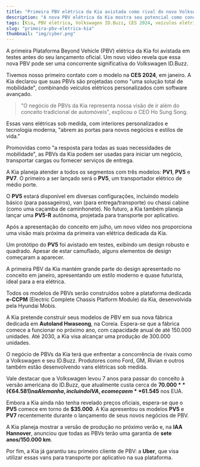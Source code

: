 ```yaml
---
title: "Primeira PBV elétrica da Kia avistada como rival do novo Volkswagen ID.Buzz [Vídeo]"
description: "A nova PBV elétrica da Kia mostra seu potencial como concorrente do ID.Buzz da Volkswagen."
tags: [Kia, PBV elétrica, Volkswagen ID.Buzz, CES 2024, veículos elétricos]
slug: "primeira-pbv-eletrica-kia"
thumbnail: "img/cyber.png"
---
```


A primeira Plataforma Beyond Vehicle (PBV) elétrica da Kia foi avistada em testes antes do seu lançamento oficial. Um novo vídeo revela que essa nova PBV pode ser uma concorrente significativa do Volkswagen ID.Buzz.

Tivemos nosso primeiro contato com o modelo na **CES 2024**, em janeiro. A Kia declarou que suas PBVs são projetadas como "uma solução total de mobilidade", combinando veículos elétricos personalizados com software avançado.

> "O negócio de PBVs da Kia representa nossa visão de ir além do conceito tradicional de automóveis", explicou o CEO Ho Sung Song.

Essas vans elétricas sob medida, com interiores personalizados e tecnologia moderna, "abrem as portas para novos negócios e estilos de vida."

Promovidas como "a resposta para todas as suas necessidades de mobilidade", as PBVs da Kia podem ser usadas para iniciar um negócio, transportar cargas ou fornecer serviços de entrega.

A Kia planeja atender a todos os segmentos com três modelos: **PV1**, **PV5** e **PV7**. O primeiro a ser lançado será o **PV5**, um transportador elétrico de médio porte.

O **PV5** estará disponível em diversas configurações, incluindo modelo básico (para passageiros), van (para entrega/transporte) ou chassi cabine (como uma caçamba de caminhonete). No futuro, a Kia também planeja lançar uma **PV5-R** autônoma, projetada para transporte por aplicativo.

Após a apresentação do conceito em julho, um novo vídeo nos proporciona uma visão mais próxima da primeira van elétrica dedicada da Kia.

Um protótipo do **PV5** foi avistado em testes, exibindo um design robusto e quadrado. Apesar de estar camuflado, alguns elementos de design começaram a aparecer.

A primeira PBV da Kia mantém grande parte do design apresentado no conceito em janeiro, apresentando um estilo moderno e quase futurista, ideal para a era elétrica.

Todos os modelos de PBVs serão construídos sobre a plataforma dedicada **e-CCPM** (Electric Complete Chassis Platform Module) da Kia, desenvolvida pela Hyundai Mobis.

A Kia pretende construir seus modelos de PBV em sua nova fábrica dedicada em **Autoland Hwaseong**, na Coreia. Espera-se que a fábrica comece a funcionar no próximo ano, com capacidade anual de até 150.000 unidades. Até 2030, a Kia visa alcançar uma produção de 300.000 unidades.

O negócio de PBVs da Kia terá que enfrentar a concorrência de rivais como a Volkswagen e seu ID.Buzz. Produtores como Ford, GM, Rivian e outros também estão desenvolvendo vans elétricas sob medida.

Vale destacar que a Volkswagen levou 7 anos para passar do conceito à versão americana do ID.Buzz, que atualmente custa cerca de **$70.000** (€64.581) na Alemanha, incluindo IVA, e começa em **$61.545** nos EUA.

Embora a Kia ainda não tenha revelado preços oficiais, espera-se que o **PV5** comece em torno de **$35.000**. A Kia apresentou os modelos **PV5** e **PV7** recentemente durante o lançamento de seus novos negócios de PBV.

A Kia planeja mostrar a versão de produção no próximo verão e, na **IAA Hannover**, anunciou que todas as PBVs terão uma garantia de **sete anos/150.000 km**.

Por fim, a Kia já garantiu seu primeiro cliente de PBV: a **Uber**, que visa utilizar essas vans para transporte por aplicativo na sua plataforma.